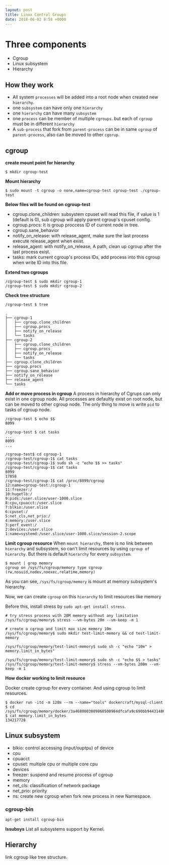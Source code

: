 ```yaml
---
layout: post
title: Linux Control Groups
date: 2018-06-02 8:58 +0000
---
```



# Three components
* Cgroup
* Linux subsystem
* Hierarchy

## How they work
* All system `processes` will be added into a root node when created new `hierarchy`.
* one `subsystem` can have only one `hierarchy`
* one `hierarchy` can have many `subsystem`
* one `process` can be member of multiple `cgroups`. but each of `cgroup` must be in different `hierarchy`
* A `sub-process` that fork from `parent-process` can be in same `cgroup` of `parent-process`, also can be moved to other `cgorup`.


## cgroup

**create mount point for hierarchy**
```
$ mkdir cgroup-test
```

**Mount hierarchy**
```
$ sudo mount -t cgroup -o none,name=cgroup-test cgroup-test ./cgroup-test
```

**Below files will be found on cgroup-test**
* cgroup.clone_children: subsystem cpuset will read this file, if value is 1 (default is 0), sub cgroup will apply parent cgroup's cpuset config.
* cgroup.procs: It is group proccess ID of current node in tree.
* cgroup.sane_behavior
* notify_on_release: with release_agent, make sure the last process execute release_agent when exist.
* release_agent: with notify_on_release, A path, clean up cgroup after the last process exist.
* tasks: mark current cgroup's process IDs, add process into this cgroup when write ID into this file.

**Extend two cgroups**
```
/cgroup-test $ sudo mkdir cgroup-1
/cgroup-test $ sudo mkdir cgroup-2
```

**Check tree structure**

```
/cgroup-test $ tree
```

```
.
├── cgroup-1
│   ├── cgroup.clone_children
│   ├── cgroup.procs
│   ├── notify_on_release
│   └── tasks
├── cgroup-2
│   ├── cgroup.clone_children
│   ├── cgroup.procs
│   ├── notify_on_release
│   └── tasks
├── cgroup.clone_children
├── cgroup.procs
├── cgroup.sane_behavior
├── notify_on_release
├── release_agent
└── tasks

```

**Add or move process in cgroup**
A process in hierarchy of Cgrups can only exist in one cgroup node. All processes are defaultly exist on root node, but can be moved to other cgroup node. The only thing to move is write `pid` to tasks of cgroup node.


```
/cgroup-test $ echo $$
8099

/cgroup-test $ cat tasks
...
8099
...

/cgroup-test$ cd cgroup-1
/cgroup-test/cgroup-1$ cat tasks
/cgroup-test/cgroup-1$ sudo sh -c "echo $$ >> tasks"
/cgroup-test/cgroup-1$ cat tasks
8099
17858
/cgroup-test/cgroup-1$ cat /proc/8099/cgroup
12:name=cgroup-test:/cgroup-1
11:freezer:/
10:hugetlb:/
9:pids:/user.slice/user-1000.slice
8:cpu,cpuacct:/user.slice
7:blkio:/user.slice
6:cpuset:/
5:net_cls,net_prio:/
4:memory:/user.slice
3:perf_event:/
2:devices:/user.slice
1:name=systemd:/user.slice/user-1000.slice/session-2.scope
```

**Limit cgroup resource**
When `mount hierarchy`, there is no link between `hierarchy` and subsystem, so can't limit resources by using `cgroup of hierarchy`. But there is default `hierarchy` for every `subsystem`.

```
$ mount | grep memory
cgroup on /sys/fs/cgroup/memory type cgroup (rw,nosuid,nodev,noexec,relatime,memory)
```
As you can see, `/sys/fs/cgroup/memory` is mount at memory subsystem's hierarchy.

Now, we can create `cgroup` on this `hierarchy` to limit resources like memory

Before this, install stress by `sudo apt-get install stress`.

```
# try stress process with 20M memory without any limitation
/sys/fs/cgroup/memory$ stress --vm-bytes 20m --vm-keep -m 1

# create a cgroup and limit max size memory 10m
/sys/fs/cgroup/memory$ sudo mkdir test-limit-memory && cd test-limit-memory

/sys/fs/cgroup/memory/test-limit-memory$ sudo sh -c "echo "10m" > memory.limit_in_bytes"

/sys/fs/cgroup/memory/test-limit-memory$ sudo sh -c "echo $$ > tasks"
/sys/fs/cgroup/memory/test-limit-memory$ stress --vm-bytes 200m --vm-keep -m 1
```

**How docker working to limit resource**

Docker create cgroup for every container. And using cgroup to limit resources.

```
$ docker run -itd -m 128m --rm --name="tools" dockercraft/mysql-client
$ cd /sys/fs/cgroup/memory/docker/3a4680003809860500984dfcafa9c690bb944314864e6da28f5a947864da6784/
$ cat memory.limit_in_bytes
134217728
```


## Linux subsystem
* blkio: control accessing (input/ouptpu) of device 
* cpu
* cpuacct
* cpuset: multiple cpu or multiple core cpu
* devices
* freezer: suspend and resume process of cgroup
* memory
* net_cls: classification of network package
* net_prio: priority
* ns: create new cgroup when fork new process in new Namespace.


### cgroup-bin
```
apt-get install cgroup-bin

``` 

**lssubsys**
List all subsystems support by Kernel.


## Hierarchy
link cgroup like tree structure.



